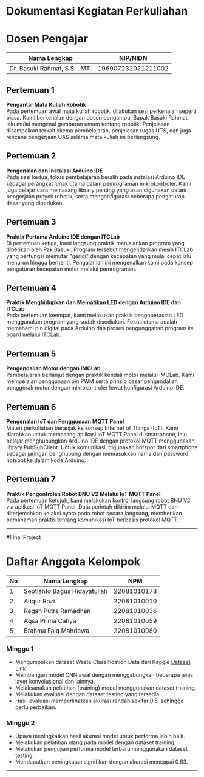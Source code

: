 # Dokumentasi Kegiatan Perkuliahan

# Dosen Pengajar  
| Nama Lengkap                    | NIP/NIDN           |
|---------------------------------|--------------------|
| Dr. Basuki Rahmat, S.Si., MT.   | 196907232021211002 |

## Pertemuan 1  
**Pengantar Mata Kuliah Robotik**  
Pada pertemuan awal mata kuliah robotik, dilakukan sesi perkenalan seperti biasa. Kami berkenalan dengan dosen pengampu, Bapak Basuki Rahmat, lalu mulai mengenal gambaran umum tentang robotik. Penjelasan disampaikan terkait skema pembelajaran, penjelasan tugas UTS, dan juga rencana pengerjaan UAS selama mata kuliah ini berlangsung.

## Pertemuan 2  
**Pengenalan dan Instalasi Arduino IDE**  
Pada sesi kedua, fokus pembelajaran beralih pada instalasi Arduino IDE sebagai perangkat lunak utama dalam pemrograman mikrokontroler. Kami juga belajar cara memasang library penting yang akan digunakan dalam pengerjaan proyek robotik, serta mengonfigurasi beberapa pengaturan dasar yang diperlukan.

## Pertemuan 3  
**Praktik Pertama Arduino IDE dengan ITCLab**  
Di pertemuan ketiga, kami langsung praktik menjalankan program yang diberikan oleh Pak Basuki. Program tersebut mengendalikan mesin ITCLab yang berfungsi memutar "gerigi" dengan kecepatan yang mulai cepat lalu menurun hingga berhenti. Pengalaman ini mengenalkan kami pada konsep pengaturan kecepatan motor melalui pemrograman.

## Pertemuan 4  
**Praktik Menghidupkan dan Mematikan LED dengan Arduino IDE dan ITCLab**  
Pada pertemuan keempat, kami melakukan praktik pengoperasian LED menggunakan program yang sudah disediakan. Fokus utama adalah memahami pin digital pada Arduino dan proses pengunggahan program ke board melalui ITCLab.

## Pertemuan 5  
**Pengendalian Motor dengan IMCLab**  
Pembelajaran berlanjut dengan praktik kendali motor melalui IMCLab. Kami mempelajari penggunaan pin PWM serta prinsip dasar pengendalian penggerak motor dengan mikrokontroler lewat konfigurasi Arduino IDE.

## Pertemuan 6  
**Pengenalan IoT dan Penggunaan MQTT Panel**  
Materi perkuliahan beranjak ke konsep Internet of Things (IoT). Kami diarahkan untuk memasang aplikasi IoT MQTT Panel di smartphone, lalu belajar menghubungkan Arduino IDE dengan protokol MQTT menggunakan library PubSubClient. Untuk komunikasi, digunakan hotspot dari smartphone sebagai jaringan penghubung dengan memasukkan nama dan password hotspot ke dalam kode Arduino.

## Pertemuan 7  
**Praktik Pengontrolan Robot BNU V2 Melalui IoT MQTT Panel**  
Pada pertemuan ketujuh, kami melakukan kontrol langsung robot BNU V2 via aplikasi IoT MQTT Panel. Data perintah dikirim melalui MQTT dan diterjemahkan ke aksi nyata pada robot secara langsung, memberikan pemahaman praktis tentang komunikasi IoT berbasis protokol MQTT.

---

#Final Project

# Daftar Anggota Kelompok

| No | Nama Lengkap               | NPM         |
|----|----------------------------|-------------|
| 1  | Septianto Bagus Hidayatullah | 22081010178 |
| 2  | Atiqur Rozi                | 22081010010 |
| 3  | Regan Putra Ramadhan       | 22081010036 |
| 4  | Aqsa Prima Cahya           | 22081010059 |
| 5  | Brahma Faiq Mahdewa        | 22081010080 |

### Minggu 1  
- Mengumpulkan dataset Waste Classification Data dari Kaggle [Dataset Link](https://www.kaggle.com/datasets/techsash/waste-classification-data)  
- Membangun model CNN awal dengan menggabungkan beberapa jenis layer konvolusional dan lainnya.  
- Melaksanakan pelatihan (training) model menggunakan dataset training.  
- Melakukan evaluasi dengan dataset testing yang tersedia.  
- Hasil evaluasi memperlihatkan akurasi rendah sekitar 0.5, sehingga perlu perbaikan.

### Minggu 2  
- Upaya meningkatkan hasil akurasi model untuk performa lebih baik.  
- Melakukan pelatihan ulang pada model dengan dataset training.  
- Melakukan pengujian performa model terbaru menggunakan dataset testing.  
- Mendapatkan peningkatan signifikan dengan akurasi mencapai 0.83.

---

